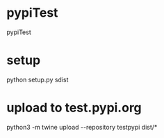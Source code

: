# pypiTest
pypiTest

# setup
python setup.py sdist

# upload to test.pypi.org
python3 -m twine upload --repository testpypi dist/*
